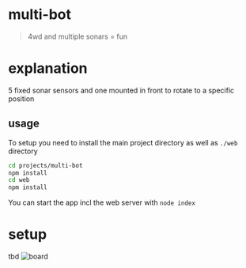 multi-bot
===

> 4wd and multiple sonars = fun


# explanation

5 fixed sonar sensors and one mounted in front to rotate to a specific position

## usage

To setup you need to install the main project directory as well as `./web` directory

```sh
cd projects/multi-bot
npm install
cd web
npm install
```

You can start the app incl the web server with `node index`

# setup

tbd
![board](./sonar_bb.png)

